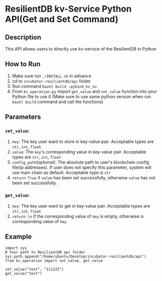 # ResilientDB kv-Service Python API(Get and Set Command)

## Description
This API allows users to directly use kv-service of the ResilientDB in Python

## How to Run
1. Make sure run `./INSTALL.sh` in advance
1. cd to `incubator-resilientdb/api` folder
2. Run command `bazel build :pybind_kv_so`
3. From `kv_operation.py` import `get_value` and `set_value` function into your Python file to use it (Make sure to use same python version when run `bazel build` command and call the functions)

## Parameters
### `set_value`:
1. `key`: The key user want to store in key-value pair. Acceptable types are `str`, `int`, `float`
2. `value`: The `key`'s corresponding value in key-value pair. Acceptable types are `str`, `int`, `float`
3. `config_path`(optional): The absolute path to user's blockchain config file(ip addresses). If user does not specify this parameter, system will use main chain as default. Acceptable type is `str`
4. `return`: `True` if `value` has been set successfully, otherwise `value` has not been set successfully.
### `get_value`:
1. `key`: The key user want to get in key-value pair. Acceptable types are `str`, `int`, `float`
2. `return`: `\n` if the corresponding value of `key` is empty, otherwise is corresponding value of `key`


## Example
```angular2html
import sys
# Your path to ResilientDB api folder
sys.path.append("/home/ubuntu/Desktop/incubator-resilientdb/api")
from kv_operation import set_value, get_value

set_value("test", "111222")
get_value("test")
```